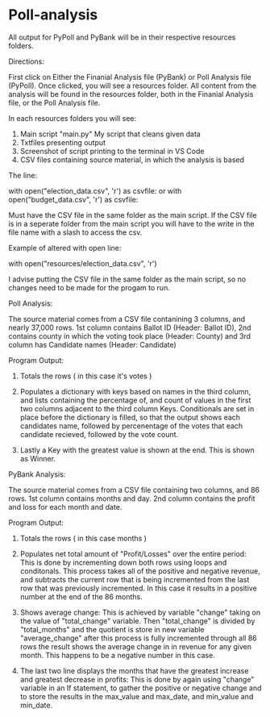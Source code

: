 # Poll-analysis

All output for PyPoll and PyBank will be in their respective resources folders. 

Directions:

First click on Either the Finanial Analysis file (PyBank) or Poll Analysis file (PyPoll). Once clicked, you will see a resources folder. 
All content from the analysis will be found in the resources folder, both in the Finanial Analysis file, or the Poll Analysis file.

In each resources folders you will see:

1. Main script "main.py" My script that cleans given data
2. Txtfiles presenting output
3. Screenshot of script printing to the terminal in VS Code
4. CSV files containing source material, in which the analysis is based

The line: 

with open("election_data.csv", 'r') as csvfile: or with open("budget_data.csv", 'r') as csvfile:

Must have the CSV file in the same folder as the main script.
If the CSV file is in a seperate folder from the main script you will have to the write in the file name with a slash to access the csv.

Example of altered with open line:

with open("resources/election_data.csv", 'r')

I advise putting the CSV file in the same folder as the main script, so no changes need to be made for the progam to run.



Poll Analysis:

The source material comes from a CSV file contanining 3 columns, and nearly 37,000 rows. 1st column contains Ballot ID (Header: Ballot ID),
2nd contains county in which the voting took place (Header: County) and 3rd column has Candidate names (Header: Candidate)

Program Output:

1. Totals the rows ( in this case it's votes )

2. Populates a dictionary with keys based on names in the third column, and lists containing the percentage of, and count of values in the first two columns
   adjacent to the third column Keys. Conditionals are set in place before the dictionary is filled, so that the output shows each candidates name, followed
   by percenentage of the votes that each candidate recieved, followed by the vote count.

3. Lastly a Key with the greatest value is shown at the end. This is shown as Winner. 
  
  


PyBank Analysis:

The source material comes from a CSV file containing two columns, and 86 rows. 1st column contains months and day.
2nd column contains the profit and loss for each month and date.

Program Output:

1. Totals the rows ( in this case months )

2. Populates net total amount of "Profit/Losses" over the entire period: This is done by incrementing down both rows using loops and conditonals.
   This process takes all of the positive and negative revenue, and subtracts the current row that is being incremented from the last row that was previously 
   incremented. In this case it results in a positive number at the end of the 86 months. 

3. Shows average change: This is achieved by variable "change" taking on the value of "total_change" variable. Then "total_change" is divided by "total_months"
   and the quotient is store in new variable "average_change" after this process is fully incremented through all 86 rows the result shows the average change in 
   in revenue for any given month. This happens to be a negative number in this case.

4. The last two line displays the months that have the greatest increase and greatest decrease in profits: This is done by again using "change" variable 
   in an If statement, to gather the positive or negative change and to store the results in the max_value and max_date, and min_value and min_date. 






   










